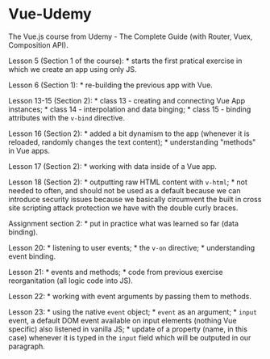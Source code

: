 # Vue-Udemy
The Vue.js course from Udemy - The Complete Guide (with Router, Vuex, Composition API).

Lesson 5 (Section 1 of the course):
    * starts the first pratical exercise in which we create an
    app using only JS.

Lesson 6 (Section 1):
    * re-building the previous app with Vue.

Lesson 13-15 (Section 2):
    * class 13 - creating and connecting Vue App instances;
    * class 14 - interpolation and data binging;
    * class 15 - binding attributes with the `v-bind` directive.

Lesson 16 (Section 2):
    * added a bit dynamism to the app (whenever it is reloaded, randomly changes the text content);
    * understanding "methods" in Vue apps.

Lesson 17 (Section 2):
    * working with data inside of a Vue app.

Lesson 18 (Section 2):
    * outputting raw HTML content with `v-html`;
    * not needed to often, and should not be used as a default because we can introduce security issues because we basically circumvent the built in cross site scripting attack protection we have with the double curly braces.

Assignment section 2:
    * put in practice what was learned so far (data binding).

Lesson 20:
    * listening to user events;
    * the `v-on` directive;
    * understanding event binding.

Lesson 21:
    * events and methods;
    * code from previous exercise reorganitation (all logic code into JS).

Lesson 22:
    * working with event arguments by passing them to methods.

Lesson 23:
    * using the native `event` object;
    * `event` as an argument;
    * `input` event, a default DOM event available on input elements (nothing Vue specific) also listened in vanilla JS;
    * update of a property (name, in this case) whenever it is typed in the `input` field which will be outputed in our paragraph.
